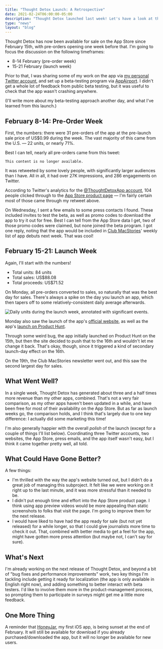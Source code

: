 ```yaml
---
title: "Thought Detox Launch: A Retrospective"
date: 2021-02-24T06:00:00-05:00
description: "Thought Detox launched last week! Let's have a look at the numbers. 📊"
type: "news"
layout: "blog"
---
```


Thought Detox has now been available for sale on the App Store since February 15th, with pre-orders opening one week before that. I'm going to focus the discussion on the following timeframes:

- 8-14 February (pre-order week)
- 15-21 February (launch week)

Prior to that, I was sharing some of my work on the app via [my personal Twitter account][astwitter], and set up a beta-testing program via [AppAirport][airport]. I didn't get a whole lot of feedback from public beta testing, but it was useful to check that the app wasn't crashing anywhere.

(I'll write more about my beta-testing approach another day, and what I've learned from this launch.)

## February 8-14: Pre-Order Week

First, the numbers: there were 31 pre-orders of the app at the pre-launch sale price of US$0.99 during the week. The vast majority of this came from the U.S. — 22 units, or nearly 71%.

Best I can tell, nearly all pre-orders came from this tweet:

`This content is no longer available.`

It was retweeted by some lovely people, with significantly larger audiences than I have. All in all, it had over 27K impressions, and 286 engagements on Twitter.

According to Twitter's analytics for the [@ThoughtDetoxApp account][tdtwitter], 104 people clicked through to the [App Store product page][appstore] — I'm fairly certain most of those came through my retweet above.

On Wednesday, I sent a few emails to some press contacts I found. These included invites to test the beta, as well as promo codes to download the app to try it out for free. Best I can tell from the App Store data I get, two of those promo codes were claimed, but none joined the beta program. I got one reply, noting that the app would be included in [Club MacStories][clubmacstories]' weekly list of app debuts next week. That was cool!

## February 15-21: Launch Week

Again, I'll start with the numbers!

- Total units: 84 units
- Total sales: US$88.08
- Total proceeds: US$71.52

On Monday, all pre-orders converted to sales, so naturally that was the best day for sales. There's always a spike on the day you launch an app, which then tapers off to some relatively-consistent daily average afterwards.

![Daily units during the launch week, annotated with significant events.](/images/news/daily-unit-sales_launch-week.png)

Monday also saw the launch of the app's [official website][tdsite], as well as the app's [launch on Product Hunt][producthunt].

Through some weird bug, the app initially launched on Product Hunt on the 15th, but then the site decided to push that to the 16th and wouldn't let me change it back. That's okay, though, since it triggered a kind of secondary launch-day effect  on the 16th.

On the 19th, the Club MacStories newsletter went out, and this saw the second largest day for sales.

## What Went Well?

In a single week, Thought Detox has generated about three and a half times more revenue than my other apps, combined. That's not a very fair comparison, as my other apps haven't been updated in a while, and have been free for most of their availability on the App Store. But as far as launch weeks go, the comparison holds, and I think that's largely due to one key difference: I actually did some marketing this time!

I'm also generally happier with the overall _polish_ of the launch (except for a couple of things I'll list below). Coordinating three Twitter accounts, two websites, the App Store, press emails, and the app itself wasn't easy, but I think it came together pretty well, all told.

## What Could Have Gone Better?

A few things:

- I'm thrilled with the way the app's website turned out, but I didn't do a great job of managing this subproject. It felt like we were working on it right up to the last minute, and it was more stressful than it needed to be.
- I didn't put enough time and effort into the App Store product page. I think using app preview videos would be more appealing than static screenshots to folks that visit the page. I'm going to improve them for the next release.
- I would have liked to have had the app ready for sale (but not yet released) for a while longer, so that I could give journalists more time to check it out. That, combined with better media to get a feel for the app, might have gotten more  press attention (but maybe not, I can't say for sure).

## What's Next

I'm already working on the next release of Thought Detox, and beyond a bit of "bug fixes and performance improvements" work, two key things I'm tackling include getting it ready for localization (the app is only available in English right now), and adding something to better interact with beta testers. I'd like to involve them more in the product-management process, so prompting them to participate in surveys might get me a little more feedback.

## One More Thing

A reminder that [HoneyJar][honeyjar], my first iOS app, is being sunset at the end of February. It will still be available for download if you already purchased/downloaded the app, but it will no longer be available for new users.

<!--references-->
[astwitter]: https://twitter.com/AngeloStavrow
[airport]: http://airport.community/
[tdtwitter]: https://twitter.com/ThoughtDetoxApp
[appstore]: https://apps.apple.com/app/thought-detox/id1534491093
[clubmacstories]: https://club.macstories.net/
[tdsite]: https://thoughtdetox.app/
[producthunt]: https://producthunt.com/posts/thought-detox
[honeyjar]: https://droppedbits.com/apps/honeyjar
